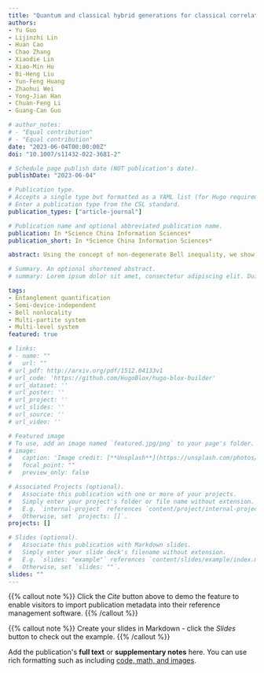 ```yaml
---
title: "Quantum and classical hybrid generations for classical correlations"
authors:
- Yu Guo
- Lijinzhi Lin
- Huan Cao
- Chao Zhang
- Xiaodie Lin
- Xiao-Min Hu
- Bi-Heng Liu
- Yun-Feng Huang
- Zhaohui Wei
- Yong-Jian Han
- Chuan-Feng Li
- Guang-Can Guo

# author_notes:
# - "Equal contribution"
# - "Equal contribution"
date: "2023-06-04T00:00:00Z"
doi: "10.1007/s11432-022-3681-2"

# Schedule page publish date (NOT publication's date).
publishDate: "2023-06-04"

# Publication type.
# Accepts a single type but formatted as a YAML list (for Hugo requirements).
# Enter a publication type from the CSL standard.
publication_types: ["article-journal"]

# Publication name and optional abbreviated publication name.
publication: In *Science China Information Sciences*
publication_short: In *Science China Information Sciences*

abstract: Using the concept of non-degenerate Bell inequality, we show that quantum entanglement, the critical resource for various quantum information processing tasks, can be quantified for any unknown quantum state in a semi-device-independent manner, where the quantification is based on the experimentally obtained probability distributions and prior knowledge of the quantum dimension only. Specifically, as an application of our approach to multi-level systems, we experimentally quantify the entanglement of formation and the entanglement of distillation for qutrit-qutrit quantum systems. In addition, to demonstrate our approach for multi-partite systems, we further quantify the geometric measure of entanglement of three-qubit quantum systems. Our results supply a general way to reliably quantify entanglement in multi-level and multi-partite systems, thus paving the way to characterize many-body quantum systems by quantifying the involved entanglement.

# Summary. An optional shortened abstract.
# summary: Lorem ipsum dolor sit amet, consectetur adipiscing elit. Duis posuere tellus ac convallis placerat. Proin tincidunt magna sed ex sollicitudin condimentum.

tags:
- Entanglement quantification
- Semi-device-independent
- Bell nonlocality
- Multi-partite system
- Multi-level system
featured: true

# links:
# - name: ""
#   url: ""
# url_pdf: http://arxiv.org/pdf/1512.04133v1
# url_code: 'https://github.com/HugoBlox/hugo-blox-builder'
# url_dataset: ''
# url_poster: ''
# url_project: ''
# url_slides: ''
# url_source: ''
# url_video: ''

# Featured image
# To use, add an image named `featured.jpg/png` to your page's folder. 
# image:
#   caption: 'Image credit: [**Unsplash**](https://unsplash.com/photos/jdD8gXaTZsc)'
#   focal_point: ""
#   preview_only: false

# Associated Projects (optional).
#   Associate this publication with one or more of your projects.
#   Simply enter your project's folder or file name without extension.
#   E.g. `internal-project` references `content/project/internal-project/index.md`.
#   Otherwise, set `projects: []`.
projects: []

# Slides (optional).
#   Associate this publication with Markdown slides.
#   Simply enter your slide deck's filename without extension.
#   E.g. `slides: "example"` references `content/slides/example/index.md`.
#   Otherwise, set `slides: ""`.
slides: ""
---
```


{{% callout note %}}
Click the *Cite* button above to demo the feature to enable visitors to import publication metadata into their reference management software.
{{% /callout %}}

{{% callout note %}}
Create your slides in Markdown - click the *Slides* button to check out the example.
{{% /callout %}}

Add the publication's **full text** or **supplementary notes** here. You can use rich formatting such as including [code, math, and images](https://docs.hugoblox.com/content/writing-markdown-latex/).
